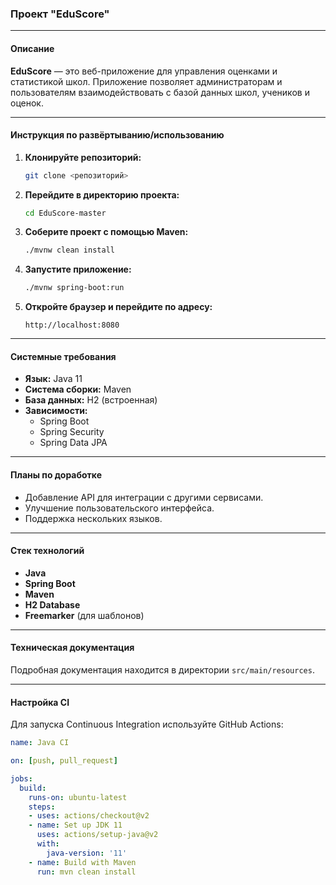 ### Проект "EduScore"

---

#### Описание

**EduScore** — это веб-приложение для управления оценками и статистикой школ. Приложение позволяет администраторам и пользователям взаимодействовать с базой данных школ, учеников и оценок.

---

#### Инструкция по развёртыванию/использованию

1. **Клонируйте репозиторий:**
   ```bash
   git clone <репозиторий>
   ```
   
2. **Перейдите в директорию проекта:**
   ```bash
   cd EduScore-master
   ```

3. **Соберите проект с помощью Maven:**
   ```bash
   ./mvnw clean install
   ```

4. **Запустите приложение:**
   ```bash
   ./mvnw spring-boot:run
   ```

5. **Откройте браузер и перейдите по адресу:**
   ```
   http://localhost:8080
   ```

---

#### Системные требования

- **Язык:** Java 11
- **Система сборки:** Maven
- **База данных:** H2 (встроенная)
- **Зависимости:**
  - Spring Boot
  - Spring Security
  - Spring Data JPA

---

#### Планы по доработке

- Добавление API для интеграции с другими сервисами.
- Улучшение пользовательского интерфейса.
- Поддержка нескольких языков.

---

#### Стек технологий

- **Java**
- **Spring Boot**
- **Maven**
- **H2 Database**
- **Freemarker** (для шаблонов)

---

#### Техническая документация

Подробная документация находится в директории `src/main/resources`.

---

#### Настройка CI

Для запуска Continuous Integration используйте GitHub Actions:

```yaml
name: Java CI

on: [push, pull_request]

jobs:
  build:
    runs-on: ubuntu-latest
    steps:
    - uses: actions/checkout@v2
    - name: Set up JDK 11
      uses: actions/setup-java@v2
      with:
        java-version: '11'
    - name: Build with Maven
      run: mvn clean install
```
